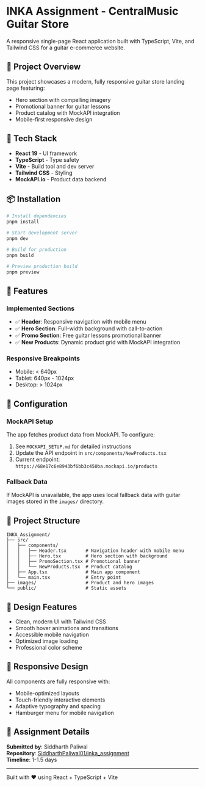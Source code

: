 # INKA Assignment - CentralMusic Guitar Store

A responsive single-page React application built with TypeScript, Vite, and Tailwind CSS for a guitar e-commerce website.

## 🎸 Project Overview

This project showcases a modern, fully responsive guitar store landing page featuring:
- Hero section with compelling imagery
- Promotional banner for guitar lessons
- Product catalog with MockAPI integration
- Mobile-first responsive design

## 🚀 Tech Stack

- **React 19** - UI framework
- **TypeScript** - Type safety
- **Vite** - Build tool and dev server
- **Tailwind CSS** - Styling
- **MockAPI.io** - Product data backend

## 📦 Installation

```bash
# Install dependencies
pnpm install

# Start development server
pnpm dev

# Build for production
pnpm build

# Preview production build
pnpm preview
```

## 🎯 Features

### Implemented Sections
- ✅ **Header**: Responsive navigation with mobile menu
- ✅ **Hero Section**: Full-width background with call-to-action
- ✅ **Promo Section**: Free guitar lessons promotional banner
- ✅ **New Products**: Dynamic product grid with MockAPI integration

### Responsive Breakpoints
- Mobile: < 640px
- Tablet: 640px - 1024px
- Desktop: > 1024px

## 🔧 Configuration

### MockAPI Setup
The app fetches product data from MockAPI. To configure:

1. See `MOCKAPI_SETUP.md` for detailed instructions
2. Update the API endpoint in `src/components/NewProducts.tsx`
3. Current endpoint: `https://68e17c6e8943bf6bb3c450ba.mockapi.io/products`

### Fallback Data
If MockAPI is unavailable, the app uses local fallback data with guitar images stored in the `images/` directory.

## 📁 Project Structure

```
INKA_Assignment/
├── src/
│   ├── components/
│   │   ├── Header.tsx       # Navigation header with mobile menu
│   │   ├── Hero.tsx         # Hero section with background
│   │   ├── PromoSection.tsx # Promotional banner
│   │   └── NewProducts.tsx  # Product catalog
│   ├── App.tsx              # Main app component
│   └── main.tsx             # Entry point
├── images/                  # Product and hero images
└── public/                  # Static assets
```

## 🎨 Design Features

- Clean, modern UI with Tailwind CSS
- Smooth hover animations and transitions
- Accessible mobile navigation
- Optimized image loading
- Professional color scheme

## 📱 Responsive Design

All components are fully responsive with:
- Mobile-optimized layouts
- Touch-friendly interactive elements
- Adaptive typography and spacing
- Hamburger menu for mobile navigation

## 🙏 Assignment Details

**Submitted by**: Siddharth Paliwal  
**Repository**: [SiddharthPaliwal01/inka_assignment](https://github.com/SiddharthPaliwal01/inka_assignment)  
**Timeline**: 1-1.5 days

---

Built with ❤️ using React + TypeScript + Vite
